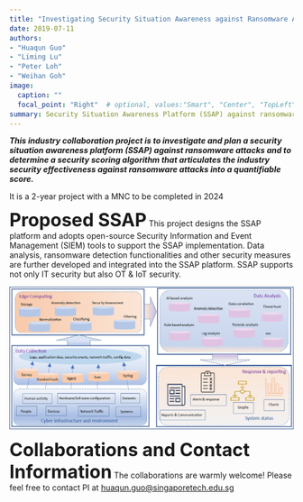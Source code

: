 ```yaml
---
title: "Investigating Security Situation Awareness against Ransomware Attacks"
date: 2019-07-11
authors:
- "Huaqun Guo"
- "Liming Lu"
- "Peter Loh"
- "Weihan Goh"
image: 
  caption: ""
  focal_point: "Right"  # optional, values:"Smart", "Center", "TopLeft", "Top", "TopRight", "Left", "Right", "BottomLeft", "Bottom", "BottomRight"
summary: Security Situation Awareness Platform (SSAP) against ransomware attacks and utilising security scoring algorithm that articulates the industry security effectiveness against ransomware attacks with a quantifiable score
---
```


***This industry collaboration project is to investigate and plan a security situation awareness platform (SSAP) against ransomware attacks and to determine a security scoring algorithm that articulates the industry security effectiveness against ransomware attacks into a quantifiable score.***

It is a 2-year project with a MNC to be completed in 2024

**<font size = 6>Proposed SSAP**</font>
This project designs the SSAP platform and adopts open-source Security Information and Event Management (SIEM) tools to support the SSAP implementation. Data analysis, ransomware detection functionalities and other security measures are further developed and integrated into the SSAP platform. SSAP supports not only IT security but also OT & IoT security. 

![Proposed SSAP](./proposed-ssap.png)

**<font size = 6>Collaborations and Contact Information**</font>
The collaborations are warmly welcome! Please feel free to contact PI at [huaqun.guo@singaporetech.edu.sg](mailto:huaqun.guo@singaporetech.edu.sg?subject=Collaboration%20Opportunity)
